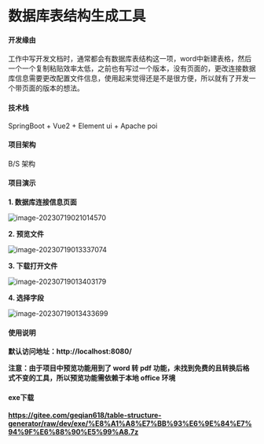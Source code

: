 # 数据库表结构生成工具

#### 开发缘由

工作中写开发文档时，通常都会有数据库表结构这一项，word中新建表格，然后一个一个复制粘贴效率太低，之前也有写过一个版本，没有页面的，更改连接数据库信息需要更改配置文件信息，使用起来觉得还是不是很方便，所以就有了开发一个带页面的版本的想法。

#### 技术栈

SpringBoot + Vue2 + Element ui + Apache poi


#### 项目架构

B/S 架构



#### 项目演示

**1. 数据库连接信息页面**

![image-20230719021014570](https://gitee.com/geqian618/resource/raw/master/images/connection.jpg)



**2. 预览文件**

![image-20230719013337074](https://gitee.com/geqian618/resource/raw/master/images/preview.jpg)



**3. 下载打开文件**

![image-20230719013403179](https://gitee.com/geqian618/resource/raw/master/images/download.jpg)



**4. 选择字段**

![image-20230719013433699](https://gitee.com/geqian618/resource/raw/master/images/select.jpg)




#### 使用说明

**默认访问地址：http://localhost:8080/**

**注意：由于项目中预览功能用到了 word 转 pdf 功能，未找到免费的且转换后格式不变的工具，所以预览功能需依赖于本地 office 环境**


#### exe下载
**https://gitee.com/geqian618/table-structure-generator/raw/dev/exe/%E8%A1%A8%E7%BB%93%E6%9E%84%E7%94%9F%E6%88%90%E5%99%A8.7z**


